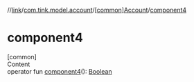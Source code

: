//[link](../../index.md)/[com.tink.model.account](../index.md)/[[common]Account](index.md)/[component4](component4.md)



# component4  
[common]  
Content  
operator fun [component4](component4.md)(): [Boolean](https://kotlinlang.org/api/latest/jvm/stdlib/kotlin/-boolean/index.html)  



